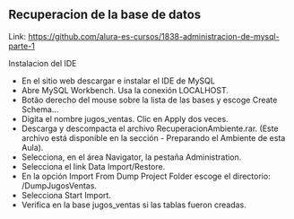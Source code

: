 ## Recuperacion de la base de datos

Link: https://github.com/alura-es-cursos/1838-administracion-de-mysql-parte-1

Instalacion del IDE

- En el sitio web descargar e instalar el IDE de MySQL
- Abre MySQL Workbench. Usa la conexión LOCALHOST.
- Botão derecho del mouse sobre la lista de las bases y escoge Create Schema...
- Digita el nombre jugos_ventas. Clic en Apply dos veces.
- Descarga y descompacta el archivo RecuperacionAmbiente.rar. (Este archivo está disponible en la sección - Preparando el Ambiente de esta Aula).
- Selecciona, en el área Navigator, la pestaña Administration.
- Selecciona el link Data Import/Restore.
- En la opción Import From Dump Project Folder escoge el directorio: /DumpJugosVentas.
- Selecciona Start Import.
- Verifica en la base jugos_ventas si las tablas fueron creadas.
